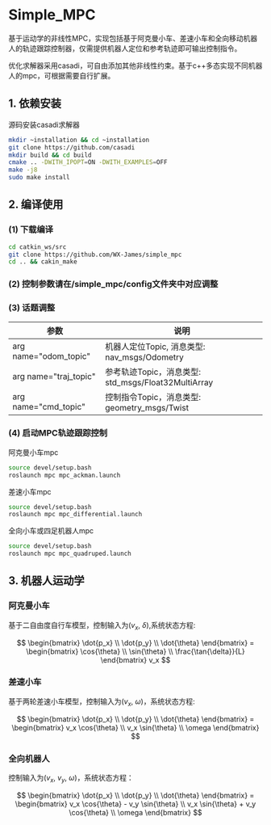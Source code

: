 # Simple_MPC
基于运动学的非线性MPC，实现包括基于阿克曼小车、差速小车和全向移动机器人的轨迹跟踪控制器，仅需提供机器人定位和参考轨迹即可输出控制指令。

优化求解器采用casadi，可自由添加其他非线性约束。基于c++多态实现不同机器人的mpc，可根据需要自行扩展。

## 1. 依赖安装
源码安装casadi求解器
```bash
mkdir ~installation && cd ~installation
git clone https://github.com/casadi
mkdir build && cd build
cmake .. -DWITH_IPOPT=ON -DWITH_EXAMPLES=OFF
make -j8
sudo make install
```

## 2. 编译使用
### (1) 下载编译
```bash
cd catkin_ws/src
git clone https://github.com/WX-James/simple_mpc
cd .. && cakin_make
```

### (2) 控制参数请在/simple_mpc/config文件夹中对应调整

### (3) 话题调整
| 参数                  | 说明                                                         |
| --------------------- | ------------------------------------------------------------ |
| arg name="odom_topic" | 机器人定位Topic, 消息类型: nav_msgs/Odometry                   |
| arg name="traj_topic" | 参考轨迹Topic，消息类型: std_msgs/Float32MultiArray  |
| arg name="cmd_topic"  | 控制指令Topic，消息类型: geometry_msgs/Twist                  |

### (4) 启动MPC轨迹跟踪控制

阿克曼小车mpc
```bash
source devel/setup.bash
roslaunch mpc mpc_ackman.launch
```

差速小车mpc
```bash
source devel/setup.bash
roslaunch mpc mpc_differential.launch
```

全向小车或四足机器人mpc
```bash
source devel/setup.bash
roslaunch mpc mpc_quadruped.launch
```

## 3. 机器人运动学
### 阿克曼小车
基于二自由度自行车模型，控制输入为($v_x$, $\delta$),系统状态方程:

$$
\begin{bmatrix} \dot{p_x} \\
                \dot{p_y} \\
                \dot{\theta}
\end{bmatrix} = 
\begin{bmatrix} \cos{\theta} \\
                \sin{\theta} \\
                \frac{\tan{\delta}}{L}
\end{bmatrix} v_x
$$
### 差速小车
基于两轮差速小车模型，控制输入为($v_x$, $\omega$)，系统状态方程:

$$
\begin{bmatrix} \dot{p_x} \\
                \dot{p_y} \\
                \dot{\theta} 
\end{bmatrix} = 
\begin{bmatrix} v_x \cos{\theta} \\
                v_x \sin{\theta} \\
                \omega 
\end{bmatrix} 
$$

### 全向机器人
控制输入为($v_x$, $v_y$, $\omega$)，系统状态方程：

$$
\begin{bmatrix} \dot{p_x} \\
                \dot{p_y} \\
                \dot{\theta} 
\end{bmatrix} = 
\begin{bmatrix} v_x \cos{\theta} - v_y \sin{\theta} \\
                v_x \sin{\theta} + v_y \cos{\theta} \\
                \omega 
\end{bmatrix} 
$$
